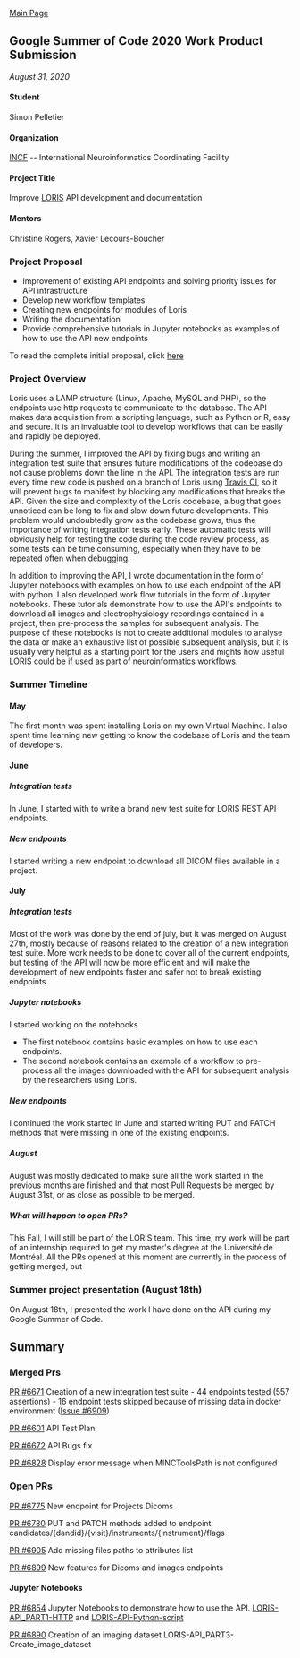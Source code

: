 ﻿---
layout: default
---


[Main Page](https://spell.github.io/)

## Google Summer of Code 2020 Work Product Submission
_August 31, 2020_

#### Student
Simon Pelletier

#### Organization
[INCF](https://www.incf.org/) -- International Neuroinformatics Coordinating Facility

#### Project Title
Improve [LORIS](http://loris.ca/) API development and documentation 

#### Mentors
Christine Rogers, Xavier Lecours-Boucher

### Project Proposal 
- Improvement of existing API endpoints and solving priority issues for API infrastructure <br/>
- Develop new workflow templates <br/>
- Creating new endpoints for modules of Loris <br/>
- Writing the documentation <br/>
- Provide comprehensive tutorials in Jupyter notebooks as examples of how to use the API new endpoints <br/>

To read the complete initial proposal, click [here](https://summerofcode.withgoogle.com/dashboard/project/6754286073020416/details/)

### Project Overview

Loris uses a LAMP structure (Linux, Apache, MySQL and PHP), so the endpoints use http requests to communicate to the 
database. The API makes data acquisition from a scripting language, such as Python or R, easy and secure. It is an 
invaluable tool to develop workflows that can be easily and rapidly be deployed. 

During the summer, I improved the API by fixing bugs and writing an integration test suite that ensures future 
modifications of the codebase do not cause problems down the line in the API. The integration tests are run every 
time new code is pushed on a branch of Loris using [Travis CI](https://travis-ci.org/), so it will prevent bugs to 
manifest by blocking any modifications that breaks the API. Given the size and complexity of the Loris codebase, a bug 
that goes unnoticed can be long to fix and slow down future developments. This problem would undoubtedly grow as the 
codebase grows, thus the importance of writing integration tests early. These automatic tests will obviously help for
testing the code during the code review process, as some tests can be time consuming, especially when they have to be 
repeated often when debugging.

In addition to improving the API, I wrote documentation in the form of Jupyter notebooks with examples 
on how to use each endpoint of the API with python. I also developed work flow tutorials in the form of Jupyter 
notebooks. These tutorials demonstrate how to use the API's endpoints to download all images and electrophysiology 
recordings contained in a project, then pre-process the samples for subsequent analysis. The purpose of these
notebooks is not to create additional modules to analyse the data or make an exhaustive list of possible subsequent 
analysis, but it is usually very helpful as a starting point for the users and mights how useful LORIS could be if
used as part of neuroinformatics workflows. 

### Summer Timeline
#### May
The first month was spent installing Loris on my own Virtual Machine. I also spent time learning new 
getting to know the codebase
of Loris and the team of developers.

#### June
##### Integration tests
In June, I started with to write a brand new test suite for LORIS REST API endpoints.

##### New endpoints
I started writing a new endpoint to download all DICOM files available in a project.

#### July

##### Integration tests
Most of the work was done by the end of july, but it was merged on August 27th, mostly because of reasons related to the 
creation of a new integration test suite. More work needs to be done to cover all of the current endpoints, but testing 
of the API will now be more efficient and will make the development of new endpoints faster and safer not to break 
existing endpoints.  

##### Jupyter notebooks
I started working on the notebooks 
- The first notebook contains basic examples on how to use each endpoints.
- The second notebook contains an example of a workflow to pre-process all the images downloaded with the API for
subsequent analysis by the researchers using Loris.

##### New endpoints
I continued the work started in June and started writing PUT and PATCH methods that were missing in one of the existing 
endpoints.

##### August

August was mostly dedicated to make sure all the work started in the previous months are finished and that
most Pull Requests be merged by August 31st, or as close as possible to be merged. 

##### What will happen to open PRs?

This Fall, I will still be part of the LORIS team. This time, my work will be part of an internship required to get my
master's degree at the Université de Montréal. All the PRs opened at this moment are currently in the process of 
getting merged, but 

### Summer project presentation (August 18th)

On August 18th, I presented the work I have done on the API during my Google Summer of Code. 

## Summary
### Merged Prs

[PR #6671](https://github.com/aces/Loris/pull/6671) Creation of a new integration test suite 
    - 44 endpoints tested (557 assertions)
    - 16 endpoint tests skipped because of missing data in docker environment ([Issue #6909]())

[PR #6601](https://github.com/aces/Loris/pull/6601) API Test Plan

[PR #6672](https://github.com/aces/Loris/pull/6672) API Bugs fix

[PR #6828](https://github.com/aces/Loris/pull/6828) Display error message when MINCToolsPath is not configured


### Open PRs

[PR #6775](https://github.com/aces/Loris/pull/6775) New endpoint for Projects Dicoms

[PR #6780](https://github.com/aces/Loris/pull/6775) PUT and PATCH methods added to endpoint 
candidates/{dandid}/{visit}/instruments/{instrument}/flags

[PR #6905](https://github.com/aces/Loris/pull/6905) Add missing files paths to attributes list

[PR #6899](https://github.com/aces/Loris/pull/6899) New features for Dicoms and images endpoints

#### Jupyter Notebooks
[PR #6854](https://github.com/aces/Loris/pull/6854) Jupyter Notebooks to demonstrate how to use the 
API.
[LORIS-API\_PART1-HTTP](https://colab.research.google.com/github/spell00/Loris/blob/2020-07-20-jupyterApiPart2/docs/notebooks/LORIS-API_Part1-HTTP.ipynib) 
and [LORIS-API-Python-script](https://colab.research.google.com/github/spell00/Loris/blob/2020-07-20-jupyterApiPart2/docs/notebooks/LORIS-API_Part2-Python-script.ipynb) 

[PR #6890](https://github.com/aces/Loris/pull/6905) Creation of an imaging dataset LORIS-API_PART3-Create_image_dataset



